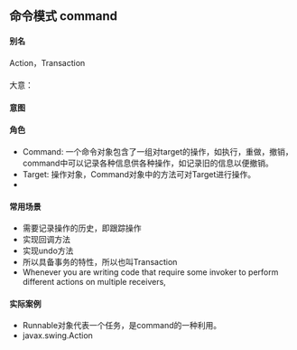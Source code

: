 ## 命令模式 command
#### 别名
Action，Transaction
####
大意：
#### 意图


#### 角色
- Command: 一个命令对象包含了一组对target的操作，如执行，重做，撤销，command中可以记录各种信息供各种操作，如记录旧的信息以便撤销。
- Target: 操作对象，Command对象中的方法可对Target进行操作。
- 

#### 常用场景
- 需要记录操作的历史，即跟踪操作
- 实现回调方法
- 实现undo方法
- 所以具备事务的特性，所以也叫Transaction
- Whenever you are writing code that require some invoker to perform different actions on multiple receivers,
#### 实际案例
- Runnable对象代表一个任务，是command的一种利用。
- javax.swing.Action
